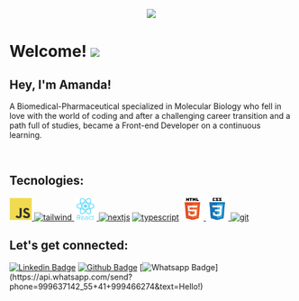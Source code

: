 <p align="center"><img object-fit="cover" width="600" src="https://c.tenor.com/eQlXwfXcQ4YAAAAC/anime-computer.gif"></p>

# Welcome! <img src="https://media3.giphy.com/media/kBZ212yGzFaxgkSIKW/giphy.gif?cid=790b76115a239b496d6f742915a68a654d812e6ac4b23111&rid=giphy.gif&ct=s" width="50">

<h2>Hey, I'm Amanda!</h2>
<p>A Biomedical-Pharmaceutical specialized in Molecular Biology who fell in love with the world of coding and after a challenging career transition and a path full of studies, became a Front-end Developer on a continuous learning.</p>
<br>

## Tecnologies:

<p align="left">
<a href="https://developer.mozilla.org/en-US/docs/Web/JavaScript" target="_blank"> <img src="https://raw.githubusercontent.com/devicons/devicon/master/icons/javascript/javascript-original.svg" alt="javascript" width="40" height="40"/> </a>
<a href="https://tailwindcss.com/" target="_blank"> <img src="https://cdn.jsdelivr.net/gh/devicons/devicon/icons/tailwindcss/tailwindcss-plain.svg" alt="tailwind" width="40" height="40"/> </a>
<a href="https://reactjs.org/" target="_blank"> <img src="https://raw.githubusercontent.com/devicons/devicon/master/icons/react/react-original-wordmark.svg" alt="react" width="40" height="40"/> </a>
<a href="https://nextjs.org/" target="_blank"><img src="https://cdn.jsdelivr.net/gh/devicons/devicon/icons/nextjs/nextjs-original-wordmark.svg" alt="nextjs" width="40" height="40"/></a>
<a href="https://www.typescriptlang.org/" target="_blank"><img src="https://cdn.jsdelivr.net/gh/devicons/devicon/icons/typescript/typescript-plain.svg" alt="typescript" width="40" height="40"/></a>
<a href="https://www.w3.org/html/" target="_blank"> <img src="https://raw.githubusercontent.com/devicons/devicon/master/icons/html5/html5-original-wordmark.svg" alt="html5" width="40" height="40"/> </a>
<a href="https://www.w3schools.com/css/" target="_blank"> <img src="https://raw.githubusercontent.com/devicons/devicon/master/icons/css3/css3-original-wordmark.svg" alt="css3" width="40" height="40"/> </a>
<a href="https://git-scm.com/" target="_blank"> <img src="https://www.vectorlogo.zone/logos/git-scm/git-scm-icon.svg" alt="git" width="40" height="40"/> </a>
<br>

## Let's get connected:

[![Linkedin Badge](https://img.shields.io/badge/-LinkedIn-blue?style=flat-square&logo=Linkedin&logoColor=white&link=https://www.linkedin.com/in/amanda-nunes-b2307483)](https://www.linkedin.com/in/amanda-nunes-b2307483)
[![Github Badge](https://img.shields.io/badge/-Github-000?style=flat-square&logo=Github&logoColor=white&link=https://github.com/mandyHellz)](https://github.com/mandyHellz)
[![Whatsapp Badge](https://img.shields.io/badge/-Whatsapp-4CA143?style=flat-square&labelColor=4CA143&logo=whatsapp&logoColor=white&link=https://api.whatsapp.com/send?phone=41999466274&text=Hello!)](https://api.whatsapp.com/send?phone=999637142_55+41+999466274&text=Hello!)
